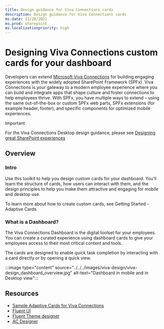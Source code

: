 ```yaml
---
title: Design guidance for Viva Connections cards
description: Design guidance for Viva Connections cards
ms.date: 12/28/2021
ms.prod: sharepoint
ms.localizationpriority: high
---
```

# Designing Viva Connections custom cards for your dashboard

Developers can extend [Microsoft Viva Connections](https://www.microsoft.com/microsoft-viva) for building engaging experiences with the widely adopted SharePoint Framework (SPFx). Viva Connections is your gateway to a modern employee experience where you can build and integrate apps that shape culture and foster connections to help employees thrive. With SPFx, you have multiple ways to extend – using the same out-of-the-box or custom SPFx web parts, SPFx extensions (for example header, footer), and specific components for optimized mobile experiences.

> [!IMPORTANT]
> For the Viva Connections Desktop design guidance, please see [Designing great SharePoint experiences](/sharepoint/dev/design/design-guidance-overview)

## Overview

### Intro

Use this toolkit to help you design custom cards for your dashboard. You'll learn the structure of cards, how users can interact with them, and the design principles to help you make them attractive and engaging for mobile and desktop use.

To learn more about how to create custom cards, see Getting Started - Adaptive Cards.

### What is a Dashboard?

The Viva Connections Dashboard is the digital toolset for your employees. You can create a curated experience using dashboard cards to give your employees access to their most critical content and tools. 

The cards are designed to enable quick task completion by interacting with a card directly or by opening a quick view.

:::image type="content" source="../../../images/viva-design/viva-design_dashboard_overview.jpg" alt-text="Dashboard in mobile and in Desktop view":::

## Resources

- [Sample Adaptive Cards for Viva Connections](http://aka.ms/adaptivecards/samples)
- [Fluent UI](https://developer.microsoft.com/en-us/fluentui#/)
- [Fluent Theme designer](https://fluentuipr.z22.web.core.windows.net/heads/master/theming-designer/index.html)
- [AC Designer](https://adaptivecards.io/designer/)